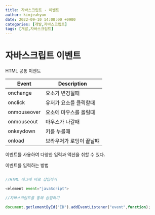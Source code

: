 ```yaml
---
title: 자바스크립트 - 이벤트
author: kimjeahyun
date: 2022-09-10 14:00:00 +0900
categories: [개발,자바스크립트]
tags: [개발,자바스크립트]
---
```


# 자바스크립트 이벤트

HTML 공통 이벤트

|Event|Description|
|----|------------|
|onchange|요소가 변경될때|
|onclick|유저가 요소를 클릭할때|
|onmouseover|요소에 마우스를 올릴때|
|onmouseout|마우스가 나갈때|
|onkeydown|키를 누를때|
|onload|브라우저가 로딩이 끝날떄|

이벤트를 사용하여 다양한 입력과 액션을 취할 수 있다.

이벤트를 입력하는 방법

```javascript

//HTML 태그에 바로 삽입하기

<element event="javaScript">

//자바스크립트를 통해 삽입하기

document.getlementById("ID").addEventListener("event",function);

```

